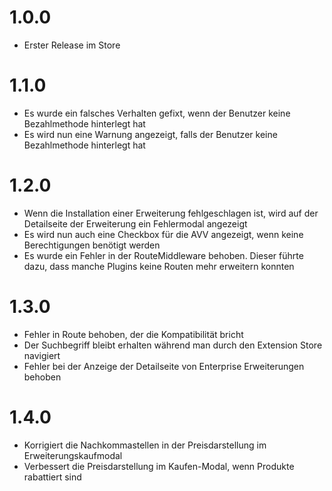# 1.0.0
- Erster Release im Store

# 1.1.0
- Es wurde ein falsches Verhalten gefixt, wenn der Benutzer keine Bezahlmethode hinterlegt hat
- Es wird nun eine Warnung angezeigt, falls der Benutzer keine Bezahlmethode hinterlegt hat

# 1.2.0
- Wenn die Installation einer Erweiterung fehlgeschlagen ist, wird auf der Detailseite der Erweiterung ein Fehlermodal angezeigt
- Es wird nun auch eine Checkbox für die AVV angezeigt, wenn keine Berechtigungen benötigt werden
- Es wurde ein Fehler in der RouteMiddleware behoben. Dieser führte dazu, dass manche Plugins keine Routen mehr erweitern konnten

# 1.3.0
- Fehler in Route behoben, der die Kompatibilität bricht
- Der Suchbegriff bleibt erhalten während man durch den Extension Store navigiert
- Fehler bei der Anzeige der Detailseite von Enterprise Erweiterungen behoben 

# 1.4.0
- Korrigiert die Nachkommastellen in der Preisdarstellung im Erweiterungskaufmodal
- Verbessert die Preisdarstellung im Kaufen-Modal, wenn Produkte rabattiert sind